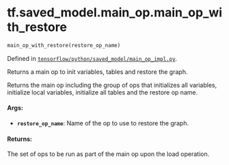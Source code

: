 <div itemscope itemtype="http://developers.google.com/ReferenceObject">
<meta itemprop="name" content="tf.saved_model.main_op.main_op_with_restore" />
</div>

# tf.saved_model.main_op.main_op_with_restore

``` python
main_op_with_restore(restore_op_name)
```



Defined in [`tensorflow/python/saved_model/main_op_impl.py`](https://www.tensorflow.org/code/tensorflow/python/saved_model/main_op_impl.py).

Returns a main op to init variables, tables and restore the graph.

Returns the main op including the group of ops that initializes all
variables, initialize local variables, initialize all tables and the restore
op name.

#### Args:

* <b>`restore_op_name`</b>: Name of the op to use to restore the graph.


#### Returns:

The set of ops to be run as part of the main op upon the load operation.